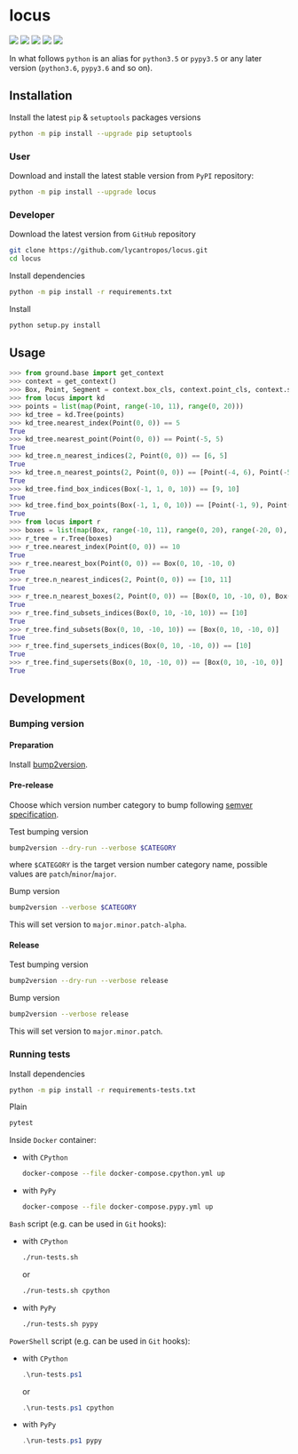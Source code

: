 locus
=====

[![](https://dev.azure.com/lycantropos/locus/_apis/build/status/lycantropos.locus?branchName=master)](https://dev.azure.com/lycantropos/locus/_build/latest?definitionId=25&branchName=master "Azure Pipelines")
[![](https://readthedocs.org/projects/locus/badge/?version=latest)](https://locus.readthedocs.io/en/latest "Documentation")
[![](https://codecov.io/gh/lycantropos/locus/branch/master/graph/badge.svg)](https://codecov.io/gh/lycantropos/locus "Codecov")
[![](https://img.shields.io/github/license/lycantropos/locus.svg)](https://github.com/lycantropos/locus/blob/master/LICENSE "License")
[![](https://badge.fury.io/py/locus.svg)](https://badge.fury.io/py/locus "PyPI")

In what follows `python` is an alias for `python3.5` or `pypy3.5`
or any later version (`python3.6`, `pypy3.6` and so on).

Installation
------------

Install the latest `pip` & `setuptools` packages versions
```bash
python -m pip install --upgrade pip setuptools
```

### User

Download and install the latest stable version from `PyPI` repository:
```bash
python -m pip install --upgrade locus
```

### Developer

Download the latest version from `GitHub` repository
```bash
git clone https://github.com/lycantropos/locus.git
cd locus
```

Install dependencies
```bash
python -m pip install -r requirements.txt
```

Install
```bash
python setup.py install
```

Usage
-----
```python
>>> from ground.base import get_context
>>> context = get_context()
>>> Box, Point, Segment = context.box_cls, context.point_cls, context.segment_cls
>>> from locus import kd
>>> points = list(map(Point, range(-10, 11), range(0, 20)))
>>> kd_tree = kd.Tree(points)
>>> kd_tree.nearest_index(Point(0, 0)) == 5
True
>>> kd_tree.nearest_point(Point(0, 0)) == Point(-5, 5)
True
>>> kd_tree.n_nearest_indices(2, Point(0, 0)) == [6, 5]
True
>>> kd_tree.n_nearest_points(2, Point(0, 0)) == [Point(-4, 6), Point(-5, 5)]
True
>>> kd_tree.find_box_indices(Box(-1, 1, 0, 10)) == [9, 10]
True
>>> kd_tree.find_box_points(Box(-1, 1, 0, 10)) == [Point(-1, 9), Point(0, 10)]
True
>>> from locus import r
>>> boxes = list(map(Box, range(-10, 11), range(0, 20), range(-20, 0), range(-10, 11)))
>>> r_tree = r.Tree(boxes)
>>> r_tree.nearest_index(Point(0, 0)) == 10
True
>>> r_tree.nearest_box(Point(0, 0)) == Box(0, 10, -10, 0)
True
>>> r_tree.n_nearest_indices(2, Point(0, 0)) == [10, 11]
True
>>> r_tree.n_nearest_boxes(2, Point(0, 0)) == [Box(0, 10, -10, 0), Box(1, 11, -9, 1)]
True
>>> r_tree.find_subsets_indices(Box(0, 10, -10, 10)) == [10]
True
>>> r_tree.find_subsets(Box(0, 10, -10, 10)) == [Box(0, 10, -10, 0)]
True
>>> r_tree.find_supersets_indices(Box(0, 10, -10, 0)) == [10]
True
>>> r_tree.find_supersets(Box(0, 10, -10, 0)) == [Box(0, 10, -10, 0)]
True

```

Development
-----------

### Bumping version

#### Preparation

Install
[bump2version](https://github.com/c4urself/bump2version#installation).

#### Pre-release

Choose which version number category to bump following [semver
specification](http://semver.org/).

Test bumping version
```bash
bump2version --dry-run --verbose $CATEGORY
```

where `$CATEGORY` is the target version number category name, possible
values are `patch`/`minor`/`major`.

Bump version
```bash
bump2version --verbose $CATEGORY
```

This will set version to `major.minor.patch-alpha`. 

#### Release

Test bumping version
```bash
bump2version --dry-run --verbose release
```

Bump version
```bash
bump2version --verbose release
```

This will set version to `major.minor.patch`.

### Running tests

Install dependencies
```bash
python -m pip install -r requirements-tests.txt
```

Plain
```bash
pytest
```

Inside `Docker` container:
- with `CPython`
  ```bash
  docker-compose --file docker-compose.cpython.yml up
  ```
- with `PyPy`
  ```bash
  docker-compose --file docker-compose.pypy.yml up
  ```

`Bash` script (e.g. can be used in `Git` hooks):
- with `CPython`
  ```bash
  ./run-tests.sh
  ```
  or
  ```bash
  ./run-tests.sh cpython
  ```

- with `PyPy`
  ```bash
  ./run-tests.sh pypy
  ```

`PowerShell` script (e.g. can be used in `Git` hooks):
- with `CPython`
  ```powershell
  .\run-tests.ps1
  ```
  or
  ```powershell
  .\run-tests.ps1 cpython
  ```
- with `PyPy`
  ```powershell
  .\run-tests.ps1 pypy
  ```
